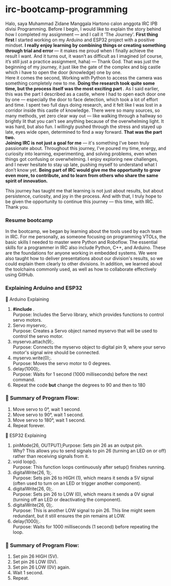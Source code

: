 # irc-bootcamp-programming
<p>Halo, saya Muhammad Zidane Manggala Hartono calon anggota IRC IPB divisi Programming. Before I begin, I would like to explain the story behind how I completed my assignment — and I call it 'The Journey'. <strong> First thing first </strong> I started working on my Arduino and ESP32 project with a positive mindset. <strong>I really enjoy learning by combining things or creating something through trial and error </strong> — it makes me proud when I finally achieve the result I want. And it turns out, it wasn’t as difficult as I imagined (of course, it’s still just a practice assignment, haha) — Thank God. That was just the beginning of my journey, it just like the gate of the complex and big castle which i have to open the door (knowledge) one by one.<br> Here it comes the second, Working with Python to access the camera was something completely new to me. <strong> Doing the research took quite some time, but the process itself was the most exciting part </strong>. As I said earlier, this was the part I described as a castle, where I had to open each door one by one — especially the door to face detection, which took a lot of effort and time. I spent two full days doing research, and it felt like I was lost in a corridor inside this castle of knowledge. There were so many sources, so many methods, yet zero clear way out — like walking through a hallway so brightly lit that you can’t see anything because of the overwhelming light. It was hard, but also fun. I willingly pushed through the stress and stayed up late, eyes wide open, determined to find a way forward. <strong>That was the part two.</strong><br>
<strong>Joining IRC is not just a goal for me</strong> — it's something I’ve been truly passionate about. Throughout this journey, I’ve poured my time, energy, and curiosity into learning, experimenting, and solving problems, even when things got confusing or overwhelming. I enjoy exploring new challenges, and I never hesitate to stay up late, pushing myself to understand what I don’t know yet. <strong>Being part of IRC would give me the opportunity to grow even more, to contribute, and to learn from others who share the same spirit of innovation.</strong>

This journey has taught me that learning is not just about results, but about persistence, curiosity, and joy in the process. And with that, I truly hope to be given the opportunity to continue this journey — this time, with IRC. Thank you.
</p>

<h3>Resume bootcamp</h3>
In the bootcamp, we began by learning about the tools used by each team in IRC. For me personally, as someone focusing on programming VTOLs, the basic skills I needed to master were Python and Roboflow. The essential skills for a programmer in IRC also include Python, C++, and Arduino. These are the foundations for anyone working in embedded systems. We were also taught how to deliver presentations about our division's results, so we could explain them clearly to other divisions. In addition, we learned about the toolchains commonly used, as well as how to collaborate effectively using GitHub.

<h3>Explaining Arduino and ESP32</h3>
🧩 Arduino Explaining
<ol>
<li> <strong>#include </strong> <Servo.h>.<br> Purpose: Includes the Servo library, which provides functions to control servo motors. </li>
<li> Servo myservo;.<br> Purpose: Creates a Servo object named myservo that will be used to control the servo motor.</li>
<li> myservo.attach(9);.<br> Purpose: Connects the myservo object to digital pin 9, where your servo motor's signal wire should be connected.</li>
<li> myservo.write(0);.<br> Purpose: Moves the servo motor to 0 degrees.</li>
<li> delay(1000);. <br> Purpose: Waits for 1 second (1000 milliseconds) before the next command.</li>
<li> Repeat the code <strong>but</strong> change the degrees to 90 and then to 180 </li>
</ol> 


<h3>🔁 Summary of Program Flow:</h3>
<ol>

<li>Move servo to 0°, wait 1 second.</li>
<li>Move servo to 90°, wait 1 second.</li>
<li>Move servo to 180°, wait 1 second.</li>
<li>Repeat forever.</li>
</ol>


🧩 ESP32 Explaining
<ol>
<li> pinMode(26, OUTPUT);Purpose: Sets pin 26 as an output pin.<br>Why? This allows you to send signals to pin 26 (turning an LED on or off) rather than receiving signals from it.</li>
<li> void loop().<br>Purpose: This function loops continuously after setup() finishes running.</li>
<li> digitalWrite(26, 1);.<br>Purpose: Sets pin 26 to HIGH (1), which means it sends a 5V signal (often used to turn on an LED or trigger another component).</li>
<li> digitalWrite(26, 0);.<br>Purpose: Sets pin 26 to LOW (0), which means it sends a 0V signal (turning off an LED or deactivating the component).</li>
<li> digitalWrite(26, 0);.<br>Purpose: This is another LOW signal to pin 26. This line might seem redundant, but it still ensures the pin remains at LOW. </li>
<li> delay(1000);.<br>Purpose: Waits for 1000 milliseconds (1 second) before repeating the loop.</li>
</ol>

<h3>🔁 Summary of Program Flow:</h3>
<ol>
<li> Set pin 26 HIGH (5V).</li>
<li> Set pin 26 LOW (0V).</li>
<li> Set pin 26 LOW (0V) again.</li>
<li> Wait 1 second.</li>
<li> Repeat.</li>
</ol>




